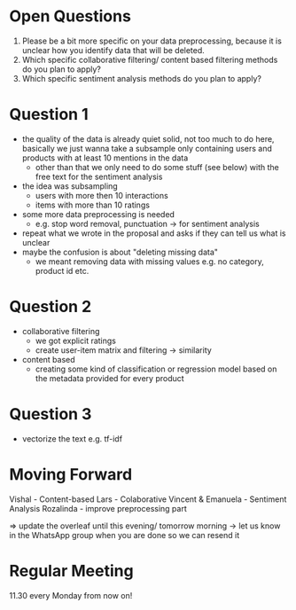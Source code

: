 # Open Questions
1. Please be a bit more specific on your data preprocessing, because it is unclear how you identify data that will be deleted.
2. Which specific collaborative filtering/ content based filtering methods do you plan to apply?
3. Which specific sentiment analysis methods do you plan to apply?

# Question 1
- the quality of the data is already quiet solid, not too much to do here, basically we just wanna take a subsample only containing users and products with at least 10 mentions in the data
	- other than that we only need to do some stuff (see below) with the free text for the sentiment analysis
- the idea was subsampling 
	- users with more then 10 interactions
	- items with more than 10 ratings
- some more data preprocessing is needed
	- e.g. stop word removal, punctuation -> for sentiment analysis
- repeat what we wrote in the proposal and asks if they can tell us what is unclear
- maybe the confusion is about "deleting missing data" 
	- we meant removing data with missing values e.g. no category, product id etc. 

# Question 2
- collaborative filtering
	- we got explicit ratings
	- create user-item matrix and filtering -> similarity
- content based
	- creating some kind of classification or regression model based on the metadata provided for every product

# Question 3 
- vectorize the text e.g. tf-idf

# Moving Forward
Vishal - Content-based
Lars - Colaborative
Vincent & Emanuela - Sentiment Analysis
Rozalinda - improve preprocessing part 

=> update the overleaf until this evening/ tomorrow morning -> let us know in the WhatsApp group when you are done so we can resend it 

# Regular Meeting
11.30 every Monday from now on! 